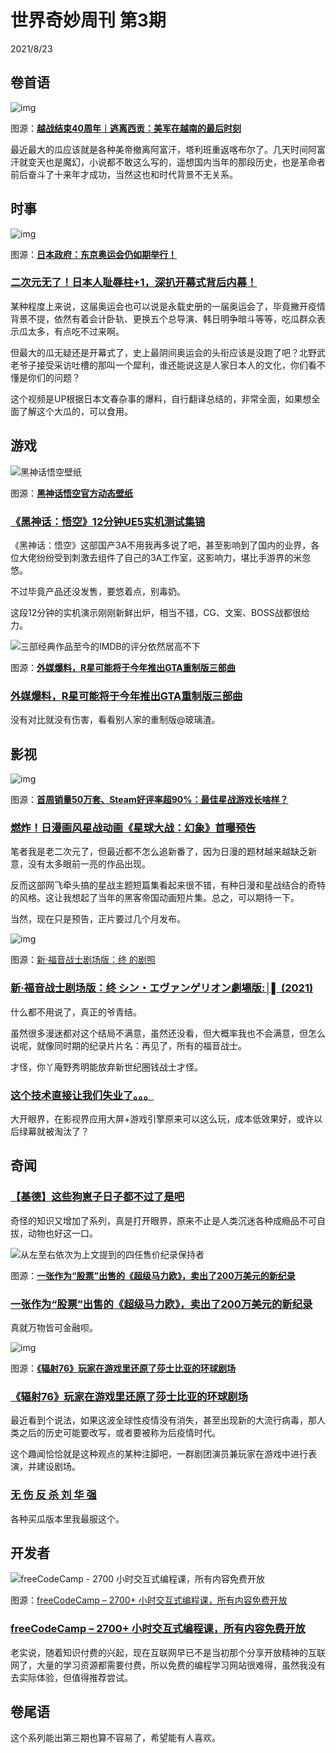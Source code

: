 # 世界奇妙周刊 第3期

2021/8/23

## 卷首语

![img](https://image2.icexmoon.xyz/image/719.jpg)

图源：[**越战结束40周年︱逃离西贡：美军在越南的最后时刻**](https://www.thepaper.cn/newsDetail_forward_1323986)

最近最大的瓜应该就是各种美帝撤离阿富汗，塔利班重返喀布尔了。几天时间阿富汗就变天也是魔幻，小说都不敢这么写的，遥想国内当年的那段历史，也是革命者前后奋斗了十来年才成功，当然这也和时代背景不无关系。

## 时事

![img](https://image2.icexmoon.xyz/image/1927fab8-498a-4be7-850e-d73e1013e434.png)

图源：[**日本政府：东京奥运会仍如期举行！**](https://ycpai.ycwb.com/ycppad/content/2020-02/21/content_668339.html)

### [**二次元无了！日本人耻辱柱+1，深扒开幕式背后内幕！**](https://www.bilibili.com/video/BV1DU4y1E7ip?p=1&share_medium=android&share_plat=android&share_session_id=c3b36289-f3d1-4caa-84f0-e29eb2b7df65&share_source=GENERIC&share_tag=s_i&timestamp=1629260750&unique_k=iVoIaX)

某种程度上来说，这届奥运会也可以说是永载史册的一届奥运会了，毕竟撇开疫情背景不提，依然有着会计卧轨、更换五个总导演、韩日明争暗斗等等，吃瓜群众表示瓜太多，有点吃不过来啊。

但最大的瓜无疑还是开幕式了，史上最阴间奥运会的头衔应该是没跑了吧？北野武老爷子接受采访吐槽的那叫一个犀利，谁还能说这是人家日本人的文化，你们看不懂是你们的问题？

这个视频是UP根据日本文春杂事的爆料，自行翻译总结的，非常全面，如果想全面了解这个大瓜的，可以食用。

## 游戏

![黑神话悟空壁纸](https://image2.icexmoon.xyz/image/227df1482b3c76a91de5cd3ab84e9873-16296842951353.png)

图源：[**黑神话悟空官方动态壁纸**](http://www.cxfeng.com/soft/69743.html)

### [**《黑神话：悟空》12分钟UE5实机测试集锦**](https://www.bilibili.com/video/BV1y64y1q757)

《黑神话：悟空》这部国产3A不用我再多说了吧，甚至影响到了国内的业界，各位大佬纷纷受到刺激去组件了自己的3A工作室，这影响力，堪比手游界的米忽悠。

不过毕竟产品还没发售，要悠着点，别毒奶。

这段12分钟的实机演示刚刚新鲜出炉，相当不错，CG、文案、BOSS战都很给力。

![三部经典作品至今的IMDB的评分依然居高不下](https://image2.icexmoon.xyz/image/b9b7bafd368d2d56234110bf50d020bd.png)

图源：[**外媒爆料，R星可能将于今年推出GTA重制版三部曲**](![三部经典作品至今的IMDB的评分依然居高不下](https://alioss.yystv.cn/doc/8253/b9b7bafd368d2d56234110bf50d020bd.png_mw680water))

### [**外媒爆料，R星可能将于今年推出GTA重制版三部曲**](https://www.yystv.cn/p/8253)

没有对比就没有伤害，看看别人家的重制版@玻璃渣。

## 影视

![img](https://image2.icexmoon.xyz/image/6-16.jpg)

图源：[**首周销量50万套、Steam好评率超90%：最佳星战游戏长啥样？**](http://www.gamelook.com.cn/2019/11/375699)

### [**燃炸！日漫画风星战动画《星球大战：幻象》首曝预告**](https://www.bilibili.com/video/BV19f4y137gD?p=1&share_medium=android&share_plat=android&share_session_id=043de6fa-9a3c-4423-9463-a84f43e902d9&share_source=GENERIC&share_tag=s_i&timestamp=1629249412&unique_k=Npx7fZ)

笔者我是老二次元了，但最近都不怎么追新番了，因为日漫的题材越来越缺乏新意，没有太多眼前一亮的作品出现。

反而这部网飞牵头搞的星战主题短篇集看起来很不错，有种日漫和星战结合的奇特的风格。这让我想起了当年的黑客帝国动画短片集。总之，可以期待一下。

当然，现在只是预告，正片要过几个月发布。

![img](https://image2.icexmoon.xyz/image/p2676580857.png)

图源：[新·福音战士剧场版：终 的剧照](https://movie.douban.com/photos/photo/2676580857/#title-anchor)

### [**新·福音战士剧场版：终 シン・エヴァンゲリオン劇場版:│▌ (2021)**](https://movie.douban.com/subject/10428501/)

什么都不用说了，真正的爷青结。

虽然很多漫迷都对这个结局不满意，虽然还没看，但大概率我也不会满意，但怎么说呢，就像同时期的纪录片片名：再见了，所有的福音战士。

才怪，你丫庵野秀明能放弃新世纪圈钱战士才怪。

### [**这个技术直接让我们失业了。。。**](https://www.bilibili.com/video/BV1r54y1E7Kf?p=1&share_medium=android&share_plat=android&share_session_id=9a4bbaa3-03c3-48fc-baa7-72bd1de1c9cd&share_source=GENERIC&share_tag=s_i&timestamp=1628766411&unique_k=90BPCs)

大开眼界，在影视界应用大屏+游戏引擎原来可以这么玩，成本低效果好，或许以后绿幕就被淘汰了？

## 奇闻

### [**【基德】这些狗崽子日子都不过了是吧**](https://www.bilibili.com/video/BV1w44y1m72d?p=1&share_medium=android&share_plat=android&share_session_id=93097c7d-10e5-4ecf-97a5-a54cbb8bbfd5&share_source=GENERIC&share_tag=s_i&timestamp=1629091562&unique_k=iZGSMD)

奇怪的知识又增加了系列，真是打开眼界，原来不止是人类沉迷各种成瘾品不可自拔，动物也好这一口。

![从左至右依次为上文提到的四任售价纪录保持者](https://image2.icexmoon.xyz/image/5f7caa37802188290baee87b559bbe73.jpeg)

图源：[**一张作为“股票”出售的《超级马力欧》，卖出了200万美元的新纪录**](![从左至右依次为上文提到的四任售价纪录保持者](https://alioss.yystv.cn/doc/8252/5f7caa37802188290baee87b559bbe73.jpeg_mw680water))

### [**一张作为“股票”出售的《超级马力欧》，卖出了200万美元的新纪录**](https://www.yystv.cn/p/8252)

真就万物皆可金融呗。

![img](https://image2.icexmoon.xyz/image/bfffd72ce2d0c39ed076c5a9f7fc5eab.jpeg)

图源：[**《辐射76》玩家在游戏里还原了莎士比亚的环球剧场**](https://www.yystv.cn/p/8247)

### [**《辐射76》玩家在游戏里还原了莎士比亚的环球剧场**](https://www.yystv.cn/p/8247)

最近看到个说法，如果这波全球性疫情没有消失，甚至出现新的大流行病毒，那人类之后的历史可能要改写，或者要被称为后疫情时代。

这个趣闻恰恰就是这种观点的某种注脚吧，一群剧团演员兼玩家在游戏中进行表演，并建设剧场。

### [**无 伤 反 杀 刘 华 强**](https://www.bilibili.com/video/BV1qb4y1z7ve?p=1&share_medium=android&share_plat=android&share_session_id=98028141-00e3-441c-b52c-367df8856a11&share_source=GENERIC&share_tag=s_i&timestamp=1628765938&unique_k=Ti761Y)

各种买瓜版本里我最服这个。

## 开发者

![freeCodeCamp -  2700 小时交互式编程课，所有内容免费开放](https://image2.icexmoon.xyz/image/freecodecamp.jpg)

图源：[freeCodeCamp – 2700+ 小时交互式编程课，所有内容免费开放]()

### [**freeCodeCamp – 2700+ 小时交互式编程课，所有内容免费开放**](https://www.appinn.com/freecodecamp/)

老实说，随着知识付费的兴起，现在互联网早已不是当初那个分享开放精神的互联网了，大量的学习资源都需要付费，所以免费的编程学习网站很难得，虽然我没有去实际体验，但值得推荐尝试。

## 卷尾语

这个系列能出第三期也算不容易了，希望能有人喜欢。